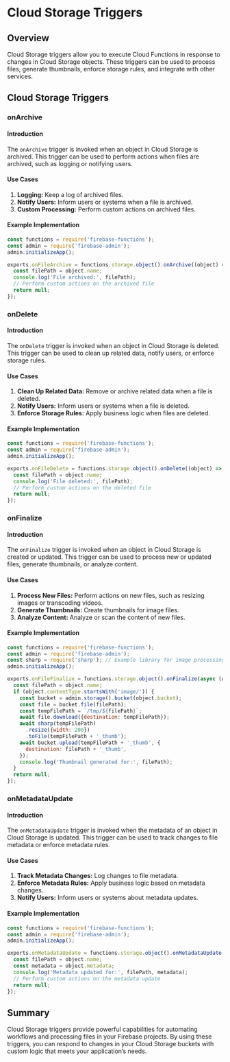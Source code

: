# Cloud Storage Triggers

## Overview
Cloud Storage triggers allow you to execute Cloud Functions in response to changes in Cloud Storage objects. These triggers can be used to process files, generate thumbnails, enforce storage rules, and integrate with other services.

## Cloud Storage Triggers

### onArchive

#### Introduction
The `onArchive` trigger is invoked when an object in Cloud Storage is archived. This trigger can be used to perform actions when files are archived, such as logging or notifying users.

#### Use Cases
1. **Logging:** Keep a log of archived files.
2. **Notify Users:** Inform users or systems when a file is archived.
3. **Custom Processing:** Perform custom actions on archived files.

#### Example Implementation
```javascript
const functions = require('firebase-functions');
const admin = require('firebase-admin');
admin.initializeApp();

exports.onFileArchive = functions.storage.object().onArchive((object) => {
  const filePath = object.name;
  console.log('File archived:', filePath);
  // Perform custom actions on the archived file
  return null;
});
```

### onDelete

#### Introduction
The `onDelete` trigger is invoked when an object in Cloud Storage is deleted. This trigger can be used to clean up related data, notify users, or enforce storage rules.

#### Use Cases
1. **Clean Up Related Data:** Remove or archive related data when a file is deleted.
2. **Notify Users:** Inform users or systems when a file is deleted.
3. **Enforce Storage Rules:** Apply business logic when files are deleted.

#### Example Implementation
```javascript
const functions = require('firebase-functions');
const admin = require('firebase-admin');
admin.initializeApp();

exports.onFileDelete = functions.storage.object().onDelete((object) => {
  const filePath = object.name;
  console.log('File deleted:', filePath);
  // Perform custom actions on the deleted file
  return null;
});
```

### onFinalize

#### Introduction
The `onFinalize` trigger is invoked when an object in Cloud Storage is created or updated. This trigger can be used to process new or updated files, generate thumbnails, or analyze content.

#### Use Cases
1. **Process New Files:** Perform actions on new files, such as resizing images or transcoding videos.
2. **Generate Thumbnails:** Create thumbnails for image files.
3. **Analyze Content:** Analyze or scan the content of new files.

#### Example Implementation
```javascript
const functions = require('firebase-functions');
const admin = require('firebase-admin');
const sharp = require('sharp'); // Example library for image processing
admin.initializeApp();

exports.onFileFinalize = functions.storage.object().onFinalize(async (object) => {
  const filePath = object.name;
  if (object.contentType.startsWith('image/')) {
    const bucket = admin.storage().bucket(object.bucket);
    const file = bucket.file(filePath);
    const tempFilePath = `/tmp/${filePath}`;
    await file.download({destination: tempFilePath});
    await sharp(tempFilePath)
      .resize({width: 200})
      .toFile(tempFilePath + '_thumb');
    await bucket.upload(tempFilePath + '_thumb', {
      destination: filePath + '_thumb',
    });
    console.log('Thumbnail generated for:', filePath);
  }
  return null;
});
```

### onMetadataUpdate

#### Introduction
The `onMetadataUpdate` trigger is invoked when the metadata of an object in Cloud Storage is updated. This trigger can be used to track changes to file metadata or enforce metadata rules.

#### Use Cases
1. **Track Metadata Changes:** Log changes to file metadata.
2. **Enforce Metadata Rules:** Apply business logic based on metadata changes.
3. **Notify Users:** Inform users or systems about metadata updates.

#### Example Implementation
```javascript
const functions = require('firebase-functions');
const admin = require('firebase-admin');
admin.initializeApp();

exports.onMetadataUpdate = functions.storage.object().onMetadataUpdate((object) => {
  const filePath = object.name;
  const metadata = object.metadata;
  console.log('Metadata updated for:', filePath, metadata);
  // Perform custom actions on the metadata update
  return null;
});
```

## Summary
Cloud Storage triggers provide powerful capabilities for automating workflows and processing files in your Firebase projects. By using these triggers, you can respond to changes in your Cloud Storage buckets with custom logic that meets your application’s needs.
